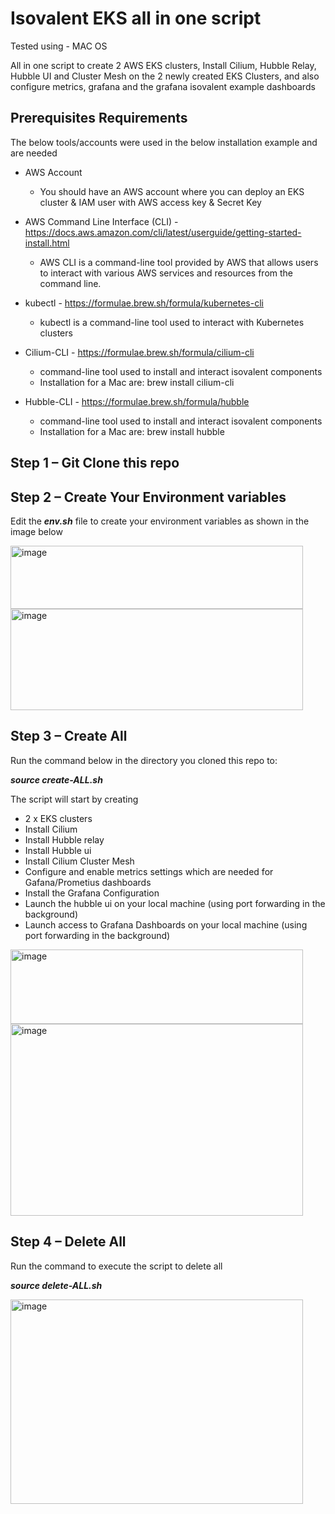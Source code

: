 # Isovalent EKS all in one script
Tested using - MAC OS

All in one script to create 2 AWS EKS clusters, Install Cilium, Hubble Relay, Hubble UI and Cluster Mesh on the 2 newly created EKS Clusters, and also configure metrics, grafana and the grafana isovalent example dashboards

Prerequisites Requirements
---------------------------

The below tools/accounts were used in the below installation example and are needed


- AWS Account
  - You should have an AWS account where you can deploy an EKS cluster & IAM user with AWS access key & Secret Key

- AWS Command Line Interface (CLI) - https://docs.aws.amazon.com/cli/latest/userguide/getting-started-install.html
  - AWS CLI is a command-line tool provided by AWS that allows users to interact with various AWS services and resources from the command line. 

- kubectl - https://formulae.brew.sh/formula/kubernetes-cli
  - kubectl is a command-line tool used to interact with Kubernetes clusters

- Cilium-CLI - https://formulae.brew.sh/formula/cilium-cli
  - command-line tool used to install and interact isovalent components
  - Installation for a Mac are: brew install cilium-cli

- Hubble-CLI - https://formulae.brew.sh/formula/hubble
  - command-line tool used to install and interact isovalent components
  - Installation for a Mac are: brew install hubble


Step 1 – Git Clone this repo
-----------------------------

Step 2 – Create Your Environment variables
------------------------------------------
Edit the _**env.sh**_ file to create your environment variables as shown in the image below

<img width="468" height="101" alt="image" src="https://github.com/user-attachments/assets/5427e4d9-4ff7-4c29-baac-a8eaac771563" />

<img width="468" height="162" alt="image" src="https://github.com/user-attachments/assets/3513ab73-dbb6-4231-b7d6-85cd55ece301" />

Step 3 – Create All
-------------------
Run the command below in the directory you cloned this repo to:

_**source create-ALL.sh**_

The script will start by creating

- 2 x EKS clusters
- Install Cilium
- Install Hubble relay
- Install Hubble ui
- Install Cilium Cluster Mesh
- Configure and enable metrics settings which are needed for Gafana/Prometius dashboards
- Install the Grafana Configuration
- Launch the hubble ui on your local machine (using port forwarding in the background)
- Launch access to Grafana Dashboards on your local machine (using port forwarding in the background)

<img width="468" height="119" alt="image" src="https://github.com/user-attachments/assets/808709a5-af60-4701-90e4-51eba5ea3f08" />

<img width="468" height="307" alt="image" src="https://github.com/user-attachments/assets/54e45a45-7591-4891-9b04-7cf29e592892" />

Step 4 – Delete All
-------------------
Run the command to execute the script to delete all 

_**source delete-ALL.sh**_

<img width="468" height="327" alt="image" src="https://github.com/user-attachments/assets/bf8ae242-1206-43ce-860d-375c14303633" />












